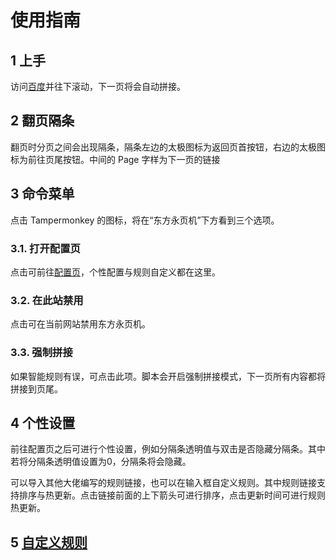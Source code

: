 # 使用指南
## 1 上手
访问[百度](https://www.baidu.com/s?wd=%E4%B8%9C%E6%96%B9%E6%B0%B8%E9%A1%B5%E6%9C%BA&ie=utf-8&nojc=1)并往下滚动，下一页将会自动拼接。

## 2 翻页隔条
翻页时分页之间会出现隔条，隔条左边的太极图标为返回页首按钮，右边的太极图标为前往页尾按钮。中间的 Page 字样为下一页的链接

## 3 命令菜单
点击 Tampermonkey 的图标，将在“东方永页机”下方看到三个选项。
### 3.1. 打开配置页
点击可前往[配置页](https://github.com/hoothin/UserScripts/tree/master/Pagetual)，个性配置与规则自定义都在这里。
### 3.2. 在此站禁用
点击可在当前网站禁用东方永页机。
### 3.3. 强制拼接
如果智能规则有误，可点击此项。脚本会开启强制拼接模式，下一页所有内容都将拼接到页尾。

## 4 个性设置
前往配置页之后可进行个性设置，例如分隔条透明值与双击是否隐藏分隔条。其中若将分隔条透明值设置为0，分隔条将会隐藏。

可以导入其他大佬编写的规则链接，也可以在输入框自定义规则。其中规则链接支持排序与热更新。点击链接前面的上下箭头可进行排序，点击更新时间可进行规则热更新。

## 5 [自定义规则](/rule)
